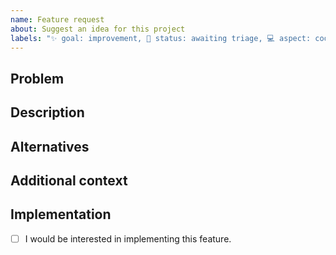 ```yaml
---
name: Feature request
about: Suggest an idea for this project
labels: "✨ goal: improvement, 🚦 status: awaiting triage, 💻 aspect: code, 🟩 priority: low"
---
```


## Problem
<!-- Describe a problem solved by this feature; or delete the section entirely. -->

## Description
<!-- Describe the feature and how it solves the problem. -->

## Alternatives
<!-- Describe any alternative solutions or features you have considered. How is this feature better? -->

## Additional context
<!-- Add any other context about the feature here; or delete the section entirely. -->

## Implementation
<!-- Replace the [ ] with [x] to check the box. -->
- [ ] I would be interested in implementing this feature.

